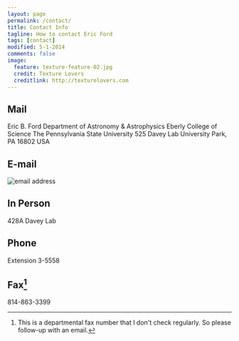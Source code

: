 ```yaml
---
layout: page
permalink: /contact/
title: Contact Info
tagline: How to contact Eric Ford
tags: [contact]
modified: 5-1-2014
comments: false
image:
  feature: texture-feature-02.jpg
  credit: Texture Lovers
  creditlink: http://texturelovers.com
---
```


## Mail
Eric B. Ford 
Department of Astronomy & Astrophysics 
Eberly College of Science 
The Pennsylvania State University 
525 Davey Lab 
University Park, PA 16802 
USA
 
## E-mail
<img src="eford_psu_edu.png"  alt=" email address " /> 

## In Person
428A Davey Lab

## Phone
Extension 3-5558

## Fax[^1]
814-863-3399

[^1]:  This is a departmental fax number that I don't check regularly.  So please follow-up with an email. 
